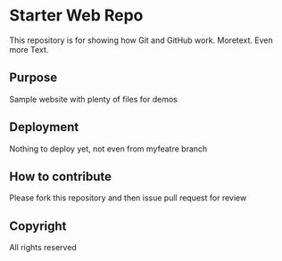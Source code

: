 # Starter Web Repo

This repository is for showing how Git and GitHub work. Moretext. Even more Text.

## Purpose

Sample website with plenty of files for demos

## Deployment

Nothing to deploy yet, not even from myfeatre branch

## How to contribute

Please fork this repository and then issue pull request for review

## Copyright

All rights reserved
